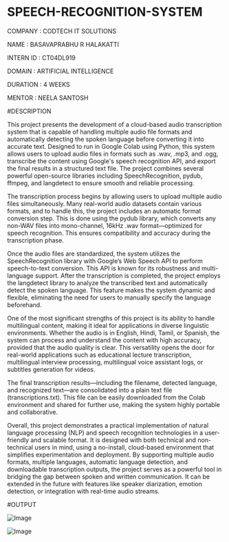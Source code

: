 # SPEECH-RECOGNITION-SYSTEM

COMPANY : CODTECH IT SOLUTIONS

NAME : BASAVAPRABHU R HALAKATTI

INTERN ID : CT04DL919

DOMAIN : ARTIFICIAL INTELLIGENCE

DURATION : 4 WEEKS

MENTOR : NEELA SANTOSH


#DESCRIPTION

This project presents the development of a cloud-based audio transcription system that is capable of handling multiple audio file formats and automatically detecting the spoken language before converting it into accurate text. Designed to run in Google Colab using Python, this system allows users to upload audio files in formats such as .wav, .mp3, and .ogg, transcribe the content using Google's speech recognition API, and export the final results in a structured text file. The project combines several powerful open-source libraries including SpeechRecognition, pydub, ffmpeg, and langdetect to ensure smooth and reliable processing.

The transcription process begins by allowing users to upload multiple audio files simultaneously. Many real-world audio datasets contain various formats, and to handle this, the project includes an automatic format conversion step. This is done using the pydub library, which converts any non-WAV files into mono-channel, 16kHz .wav format—optimized for speech recognition. This ensures compatibility and accuracy during the transcription phase.

Once the audio files are standardized, the system utilizes the SpeechRecognition library with Google’s Web Speech API to perform speech-to-text conversion. This API is known for its robustness and multi-language support. After the transcription is completed, the project employs the langdetect library to analyze the transcribed text and automatically detect the spoken language. This feature makes the system dynamic and flexible, eliminating the need for users to manually specify the language beforehand.

One of the most significant strengths of this project is its ability to handle multilingual content, making it ideal for applications in diverse linguistic environments. Whether the audio is in English, Hindi, Tamil, or Spanish, the system can process and understand the content with high accuracy, provided that the audio quality is clear. This versatility opens the door for real-world applications such as educational lecture transcription, multilingual interview processing, multilingual voice assistant logs, or subtitles generation for videos.

The final transcription results—including the filename, detected language, and recognized text—are consolidated into a plain text file (transcriptions.txt). This file can be easily downloaded from the Colab environment and shared for further use, making the system highly portable and collaborative.

Overall, this project demonstrates a practical implementation of natural language processing (NLP) and speech recognition technologies in a user-friendly and scalable format. It is designed with both technical and non-technical users in mind, using a no-install, cloud-based environment that simplifies experimentation and deployment. By supporting multiple audio formats, multiple languages, automatic language detection, and downloadable transcription outputs, the project serves as a powerful tool in bridging the gap between spoken and written communication. It can be extended in the future with features like speaker diarization, emotion detection, or integration with real-time audio streams.

#OUTPUT

![Image](https://github.com/user-attachments/assets/45524108-34ec-47b6-a0c8-3c02f9fdee3d)

![Image](https://github.com/user-attachments/assets/94848fde-7a6e-45fc-95ea-dd00bed6a537)


